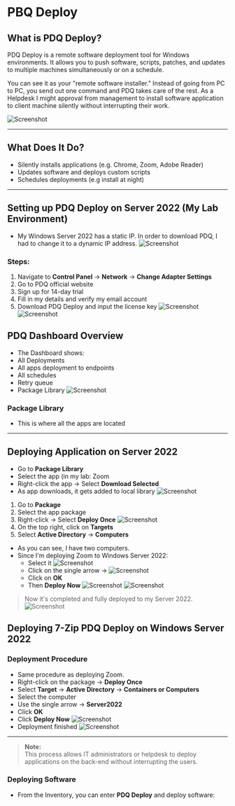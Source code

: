 # PBQ Deploy

## What is PDQ Deploy?

PDQ Deploy is a remote software deployment tool for Windows environments. It allows you to push software, scripts, patches, and updates to multiple machines simultaneously or on a schedule.

You can see it as your "remote software installer."
Instead of going from PC to PC, you send out one command and PDQ takes care of the rest.
As a  Helpdesk I might approval from management to install software application to client machine silently without interrupting their work.

![Screenshot](images/PDQ1.jpg)

---
## What Does It Do?

- Silently installs applications (e.g. Chrome, Zoom, Adobe Reader)
- Updates software and deploys custom scripts
- Schedules deployments (e.g install at night)
---
## Setting up PDQ Deploy on Server 2022 (My Lab Environment)

- My Windows Server 2022 has a static IP.
  In order to download PDQ, I had to change it to a dynamic IP address.
![Screenshot](images/PDQ2.jpg)
### Steps:
1. Navigate to **Control Panel** → **Network** → **Change Adapter Settings**
2. Go to PDQ official website
3.  Sign up for 14-day trial
4.  Fill in my details and verify my email account
5. Download PDQ Deploy and input the license key
![Screenshot](images/PDQ3.jpg)
![Screenshot](images/PDQ3-1jpg)
## PDQ Dashboard Overview

- The Dashboard shows:
 - All Deployments
 - All apps deployment to endpoints
 - All schedules
 - Retry queue
 - Package Library
![Screenshot](images/PDQ4.jpg)
### Package Library
- This is where all the apps are located
---
## Deploying Application on Server 2022

- Go to **Package Library**
- Select the app (in my lab: Zoom
- Right-click the app → Select **Download Selected**
- As app downloads, it gets added to local library
![Screenshot](images/PDQ5.jpg)
1. Go to **Package**
2. Select the app package
3. Right-click → Select **Deploy Once**
![Screenshot](images/PDQ6.jpg)
4. On the top right, click on **Targets**
5. Select **Active Directory** → **Computers**
  - As you can see, I have two computers.
  - Since I'm deploying Zoom to Windows Server 2022:
    - Select it
  ![Screenshot](images/PDQ7.jpg)
     - Click on the single arrow →
  ![Screenshot](images/PDQ8.jpg)
    - Click on **OK**
    - Then **Deploy Now**
  ![Screenshot](images/PDQ9.jpg)
  ![Screenshot](iages/PDQ10.jpg)

  > Now it's completed and fully deployed to my Server 2022.
  ![Screenshot](images/PDQ11.jpg)
  ## Deploying 7-Zip PDQ Deploy on Windows Server 2022

  ### Deployment Procedure

  - Same procedure as deploying Zoom.
  - Right-click on the package → **Deploy Once**
  - Select **Target** → **Active Directory** → **Containers or Computers**
  - Select the computer
  - Use the single arrow → **Server2022**
  - Click **OK**
  - Click **Deploy Now** 
  ![Screenshot](images/PDQ12.jpg)
  - Deployment finished
  ![Screenshot](images/PDQ13.jpg)
  ---
  > **Note:**  
  > This process allows IT administrators or helpdesk to deploy applications on the back-end without interrupting the users.
  ### Deploying Software

  - From the Inventory, you can enter **PDQ Deploy** and deploy software:
